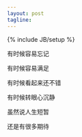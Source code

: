 ```yaml
---
layout: post
tagline: 
---
```

{% include JB/setup %}

有时候容易忘记

有时候容易满足

有时候看起来还不错

有时候转眼心沉静

虽然说人生短暂

还是有很多期待





